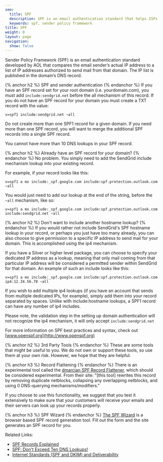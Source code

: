 ```yaml
---
seo:
  title: SPF
  description: SPF is an email authentication standard that helps ISPs better identify legitimate email senders.
  keywords: spf, sender policy framework
title: SPF
weight: 0
layout: page
navigation:
  show: false
---
```

Sender Policy Framework (SPF) is an email authentication standard developed by AOL that compares the email sender’s actual IP address to a list of IP addresses authorized to send mail from that domain. The IP list is published in the domain’s DNS record.

{% anchor h2 %}	SPF and sender authentication
{% endanchor %}	
If you have an SPF record set for your root domain (i.e. yourdomain.com), you must add ```include:sendgrid.net``` before the all mechanism of this record. If you do not have an SPF record for your domain you must create a TXT record with the value:

```
v=spf1 include:sendgrid.net ~all
```

Do not create more than one SPF1 record for a given domain. If you need more than one SPF record, you will want to merge the additional SPF records into a single SPF record.

<call-out>

You cannot have more than 10 DNS lookups in your SPF record.

</call-out>

{% anchor h2 %}	Already have an SPF record for your domain?
{% endanchor %}	
No problem. You simply need to add the SendGrid include mechanism lookup into your existing record.

For example, if your record looks like this:

```
v=spf1 a mx include:_spf.google.com include:spf.protection.outlook.com ~all
```

You would just need to add our lookup at the end of the string, before the ```~all``` mechanism, like so:

```
v=spf1 a mx include:_spf.google.com include:spf.protection.outlook.com include:sendgrid.net ~all
```


{% anchor h2 %}	Don't want to include another hostname lookup?
{% endanchor %}	
If you would rather not include SendGrid's SPF hostname lookup in your record, or perhaps you just have too many already, you can also choose to give permission to a specific IP address to send mail for your domain. This is accomplished using the ip4 mechanism.

If you have a Silver or higher level package, you can choose to specify your dedicated IP address as a lookup, meaning that only mail coming from that particular IP address will be considered a permitted sender within SendGrid for that domain. An example of such an include looks like this:

```
v=spf1 a mx include:_spf.google.com include:spf.protection.outlook.com ip4:12.34.56.78 ~all
```

If you wish to add multiple ip4 lookups (if you have an account that sends from multiple dedicated IPs, for example), simply add them into your record separated by spaces. Unlike with include:hostname lookups, a SPF1 record can have any number of ip4 includes.

Please note, the validation step in the setting up domain authentication will not recognize the ip4 mechanism, it will only accept ```include:sendgrid.net```

For more information on SPF best practices and syntax, check out [www.openspf.org](http://www.openspf.org)

{% anchor h2 %}	3rd Party Tools
{% endanchor %}	These are some tools that might be useful to you. We do not own or support these tools, so use them at your own risk. However,
we hope that they are helpful.

{% anchor h3 %}	Record Flattening
{% endanchor %}	There is an experimental tool called the [dmarcian SPF Record Flattener](https://dmarcian.com/spf-survey/bitcointalk.org), which should be considered experimental. From their site: "[this tool] rewrites this record by removing duplicate netblocks, collapsing any overlapping netblocks, and using 0 DNS-querying mechanisms/modifiers."

If you choose to use this functionality, we suggest that you test it extensively to make sure that your customers will receive your emails and their servers can look up your records properly.

{% anchor h3 %}	SPF Wizard
{% endanchor %}	[The SPF Wizard](http://www.spfwizard.net/) is a browser based SPF record generation tool. Fill out the form and the site generates an SPF record for you.


Related Links:

* <a href="{{root_url}}/Classroom/Deliver/Sender_Authentication/spf_records_explained.html">SPF Records Explained</a>
* <a href="{{root_url}}/Classroom/Deliver/Sender_Authentication/spf_dont_exceed_ten_dns_lookups.html">SPF: Don't Exceed Ten DNS Lookups!</a>
* <a href="{{root_url}}/Classroom/Deliver/Sender_Authentication/internet_standards_spf_and_dkim_and_deliverability.html">Internet Standards (SPF and DKIM) and Deliverability</a>
